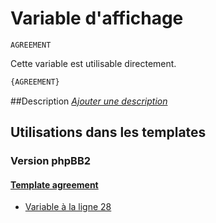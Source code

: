 # Variable d'affichage
```
AGREEMENT
```


Cette variable est utilisable directement.

```html
{AGREEMENT}
```

##Description
[*Ajouter une description*](https://fa-tvars.appspot.com/var/AGREEMENT)

## Utilisations dans les templates

### Version phpBB2

#### [Template agreement](subsilver/agreement.md#readme)
* [Variable &agrave; la ligne 28](../subsilver/agreement.tpl#L28)